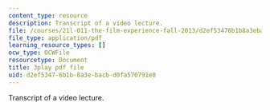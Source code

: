 ```yaml
---
content_type: resource
description: Transcript of a video lecture.
file: /courses/21l-011-the-film-experience-fall-2013/d2ef53476b1b8a3ebacbd0fa570791e0_lbtrbE_kK_Q.pdf
file_type: application/pdf
learning_resource_types: []
ocw_type: OCWFile
resourcetype: Document
title: 3play pdf file
uid: d2ef5347-6b1b-8a3e-bacb-d0fa570791e0
---
```

Transcript of a video lecture.

